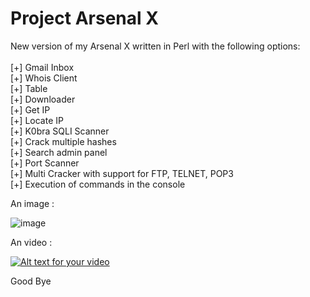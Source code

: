 # Project Arsenal X

New version of my Arsenal X written in Perl with the following options:<br>
<br>
[+] Gmail Inbox<br>
[+] Whois Client<br>
[+] Table<br>
[+] Downloader<br>
[+] Get IP<br>
[+] Locate IP<br>
[+] K0bra SQLI Scanner<br>
[+] Crack multiple hashes<br>
[+] Search admin panel<br>
[+] Port Scanner<br>
[+] Multi Cracker with support for FTP, TELNET, POP3<br>
[+] Execution of commands in the console<br>

An image : 

![image](http://doddyhackman.webcindario.com/images/arsenalx.jpg)

An video : 

[![Alt text for your video](http://img.youtube.com/vi/1gzpv2DV2ec/0.jpg)](http://www.youtube.com/watch?v=1gzpv2DV2ec)

Good Bye
